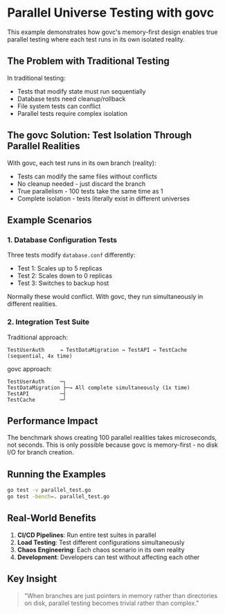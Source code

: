 # Parallel Universe Testing with govc

This example demonstrates how govc's memory-first design enables true parallel testing where each test runs in its own isolated reality.

## The Problem with Traditional Testing

In traditional testing:
- Tests that modify state must run sequentially
- Database tests need cleanup/rollback
- File system tests can conflict
- Parallel tests require complex isolation

## The govc Solution: Test Isolation Through Parallel Realities

With govc, each test runs in its own branch (reality):
- Tests can modify the same files without conflicts
- No cleanup needed - just discard the branch
- True parallelism - 100 tests take the same time as 1
- Complete isolation - tests literally exist in different universes

## Example Scenarios

### 1. Database Configuration Tests
Three tests modify `database.conf` differently:
- Test 1: Scales up to 5 replicas
- Test 2: Scales down to 0 replicas  
- Test 3: Switches to backup host

Normally these would conflict. With govc, they run simultaneously in different realities.

### 2. Integration Test Suite
Traditional approach:
```
TestUserAuth     → TestDataMigration → TestAPI → TestCache (sequential, 4x time)
```

govc approach:
```
TestUserAuth     ─┐
TestDataMigration ├─→ All complete simultaneously (1x time)
TestAPI          ─┤
TestCache        ─┘
```

## Performance Impact

The benchmark shows creating 100 parallel realities takes microseconds, not seconds. This is only possible because govc is memory-first - no disk I/O for branch creation.

## Running the Examples

```bash
go test -v parallel_test.go
go test -bench=. parallel_test.go
```

## Real-World Benefits

1. **CI/CD Pipelines**: Run entire test suites in parallel
2. **Load Testing**: Test different configurations simultaneously
3. **Chaos Engineering**: Each chaos scenario in its own reality
4. **Development**: Developers can test without affecting each other

## Key Insight

> "When branches are just pointers in memory rather than directories on disk, 
> parallel testing becomes trivial rather than complex."